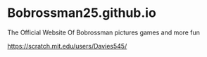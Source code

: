 # Bobrossman25.github.io
The Official Website Of Bobrossman
pictures games and more fun




https://scratch.mit.edu/users/Davies545/
